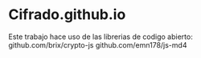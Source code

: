 # Cifrado.github.io
Este trabajo hace uso de las librerias de codigo abierto:
github.com/brix/crypto-js
github.com/emn178/js-md4
